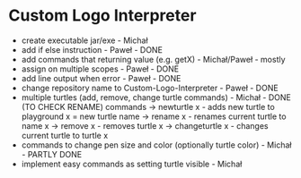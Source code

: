 # Custom Logo Interpreter

- create executable jar/exe - Michał
- add if else instruction - Paweł - DONE
- add commands that returning value (e.g. getX) - Michał/Paweł - mostly
- assign on multiple scopes - Paweł - DONE
- add line output when error - Paweł - DONE
- change repository name to Custom-Logo-Interpreter - Paweł - DONE
- multiple turtles (add, remove, change turtle commands) - Michał - DONE (TO CHECK RENAME)
    commands
    -> newturtle x - adds new turtle to playground x = new turtle name
    -> rename x - renames current turtle to name x
    -> remove x - removes turtle x
    -> changeturtle x - changes current turtle to turtle x
- commands to change pen size and color (optionally turtle color) - Michał - PARTLY DONE
- implement easy commands as setting turtle visible - Michał
